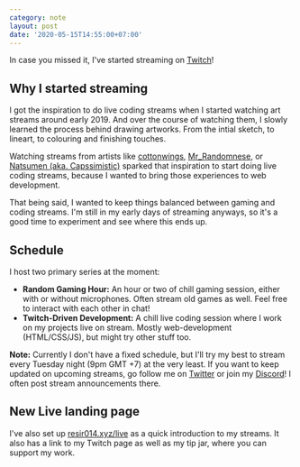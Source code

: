 ```yaml
---
category: note
layout: post
date: '2020-05-15T14:55:00+07:00'
---
```


In case you missed it, I've started streaming on [Twitch](https://www.twitch.tv/resir014)!

## Why I started streaming

I got the inspiration to do live coding streams when I started watching art streams around early 2019. And over the course of watching them, I slowly learned the process behind drawing artworks. From the intial sketch, to lineart, to colouring and finishing touches.

Watching streams from artists like [cottonwings](https://www.twitch.tv/cottonwings), [Mr_Randomnese](https://www.twitch.tv/Mr_Randomnese), or [Natsumen (aka. Capssimistic)](https://www.twitch.tv/Capssimistic) sparked that inspiration to start doing live coding streams, because I wanted to bring those experiences to web development.

That being said, I wanted to keep things balanced between gaming and coding streams. I'm still in my early days of streaming anyways, so it's a good time to experiment and see where this ends up.

## Schedule

I host two primary series at the moment:

- **Random Gaming Hour:** An hour or two of chill gaming session, either with or without microphones. Often stream old games as well. Feel free to interact with each other in chat!
- **Twitch-Driven Development:** A chill live coding session where I work on my projects live on stream. Mostly web-development (HTML/CSS/JS), but might try other stuff too.

**Note:** Currently I don't have a fixed schedule, but I'll try my best to stream every Tuesday night (9pm GMT +7) at the very least. If you want to keep updated on upcoming streams, go follow me on [Twitter](https://twitter.com/resir014) or join my [Discord](https://discord.gg/ws3P4wf)! I often post stream announcements there.

## New Live landing page

I've also set up [resir014.xyz/live](https://resir014.xyz/live) as a quick introduction to my streams. It also has a link to my Twitch page as well as my tip jar, where you can support my work.

